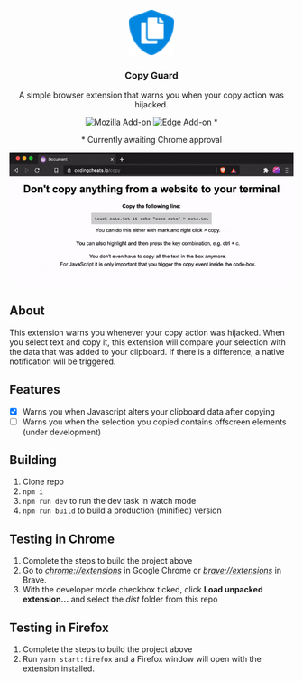 <p align="center">
  <a href="https://github.com/roedesh/copyguard">
    <img src="dist/icon48.png" alt="Logo" width="80" height="80">
  </a>
  


  <h3 align="center">Copy Guard</h3>

  <p align="center">
    A simple browser extension that warns you when your copy action was hijacked.
  </p>
  
  <p align="center">
    <a href="https://addons.mozilla.org/en-US/firefox/addon/copy-guard/"><img alt="Mozilla Add-on" src="https://img.shields.io/amo/v/copy-guard"></a>
    <a href="https://microsoftedge.microsoft.com/addons/detail/copy-guard/nkdddmepblpmknbobcpebakjehldaebj"><img alt="Edge Add-on" src="https://img.shields.io/badge/edge%20add--on-v1.0.1-blue"></a> *
  </p>
  
  <p align="center">
    * Currently awaiting Chrome approval
  </p>

  <p align="center">
    <img src="copyguard-gif.gif" alt="Copy Guard demo" />
  </p>
</p>

## About

This extension warns you whenever your copy action was hijacked. When you select text and copy it, this extension will compare your selection with the data that was added to your clipboard. If there is a difference, a native notification will be triggered.

## Features
- [x] Warns you when Javascript alters your clipboard data after copying
- [ ] Warns you when the selection you copied contains offscreen elements (under development)

## Building

1.  Clone repo
2.  `npm i`
3.  `npm run dev` to run the dev task in watch mode
4.  `npm run build` to build a production (minified) version

## Testing in Chrome

1.  Complete the steps to build the project above
2.  Go to [_chrome://extensions_](chrome://extensions) in Google Chrome or [_brave://extensions_](brave://extensions) in Brave.
3.  With the developer mode checkbox ticked, click **Load unpacked extension...** and select the _dist_ folder from this repo

## Testing in Firefox

1.  Complete the steps to build the project above
2.  Run `yarn start:firefox` and a Firefox window will open with the extension installed.
